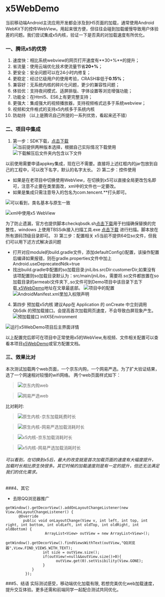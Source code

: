 # x5WebDemo
   当前移动端Android主流应用开发都会涉及到H5页面的加载，通常使用Android WebKit下的控件WebView。用起来很方便，但往往会碰到加载缓慢导致用户体验差的问题。我们尝试集成x5内核，验证一下是否真的对加载速度有所优化。

### 一、腾讯x5的优势
1) 速度快：相比系统webview的网页打开速度有**30+%**的提升；
2) 省流量：使用云端优化技术使流量节省**20+%**；
3) 更安全：安全问题可以在24小时内修复；
4) 更稳定：经过亿级用户的使用考验，CRASH率低于**0.15%**；
5) 兼容好：无系统内核的碎片化问题，更少的兼容性问题；
6) 体验优：支持夜间模式、适屏排版、字体设置等浏览增强功能；
7) 功能全：在Html5、ES6上有更完整支持；
8) 更强大：集成强大的视频播放器，支持视频格式远多于系统webview；
9) 视频和文件格式的支持x5内核多于系统内核
10) 防劫持
（以上是腾讯自己所提的一系列优势，看起来还不错）

### 二、项目中集成
1) 第一步：SDK下载，[点击下载](http://x5.tencent.com/tbs/sdk.html) 
![当前提供两种版本选择，根据自己实际情况下载使用](https://upload-images.jianshu.io/upload_images/5443336-35f9dfceb83ed765.png?imageMogr2/auto-orient/strip%7CimageView2/2/w/1240) 
![下载解压后文件夹内包含以下文件](https://upload-images.jianshu.io/upload_images/5443336-263163bf26cd72df.png?imageMogr2/auto-orient/strip%7CimageView2/2/w/1240)

  以前使用需要申请appkey集成，现在已不需要。直接将上述红框内的jar包放到自己的工程中，可以改下名字，默认的名字太长。
2) 第二步：控件使用

* 如果是在老项目中切换使用WebView，在切换到x5可以直接全局更改包名即可，注意不止要在类里面改，xml中的文件也一定要改。
* 如果是集成只需注意导入的包名为com.tencent.**打头即可。

![可以看到，类名基本与原生一致](https://upload-images.jianshu.io/upload_images/5443336-8a0f0ce08813c4bf.png?imageMogr2/auto-orient/strip%7CimageView2/2/w/1240)

![xml中使用x5 WebView](https://upload-images.jianshu.io/upload_images/5443336-0bf833670f120ba9.png?imageMogr2/auto-orient/strip%7CimageView2/2/w/1240)


为了防止遗漏，官方也提供脚本checkqbsdk.sh[点击下载](http://res.imtt.qq.com/TES/checkqbsdk.zip)用于扫描确保替换的完整性，windows 上使用TBSSdk接入扫描工具.exe [点击下载](http://res.imtt.qq.com/TES/TBSSdk_windows.zip) 进行扫描。脚本放在所有源码顶级目录即可。
3) 第三步：配置相关
x5当前不提供64位so文件，但我们可以用下述方式解决该问题
* 打开对应module的build.gradle文件，添加defaultConfig()配置，该操作配置后编译如果报错，则在gradle.properties文件中加上Android.useDeprecatedNdk=true
* 找出build.gradle中配置的so加载目录:jniLibs.srcDir:customerDir,如果没有该项配置则so加载目录默认为：src/main/jniLibs，需要将.so文件都放置在so加载目录的armeabi文件夹下,.so文件可到Demo项目中该目录下去下载,[x5WebDemo](https://github.com/RickyYu/x5WebDemo)地址在文章最底部。
![项目中的配置](https://upload-images.jianshu.io/upload_images/5443336-5122e6a7aca5d25a.png?imageMogr2/auto-orient/strip%7CimageView2/2/w/1240)
![AndroidManifest.xml里加入权限声明](https://upload-images.jianshu.io/upload_images/5443336-1d781f48bf0cf042.png?imageMogr2/auto-orient/strip%7CimageView2/2/w/1240)
4) 第四步 预加载x5内核
建议App在 Application 的 onCreate 中立刻调用 QbSdk 的预加载接口。会提高首次加载网页速度，不会导致白屏现象产生。
![预加载接口 initX5Environment ](https://upload-images.jianshu.io/upload_images/5443336-f6c32c0cb9f0032e.png?imageMogr2/auto-orient/strip%7CimageView2/2/w/1240)

![运行x5WebDemo项目后主界面详情](https://upload-images.jianshu.io/upload_images/5443336-ab834437deaea517.png?imageMogr2/auto-orient/strip%7CimageView2/2/w/1240)

以上配置完后即可在项目中正常使用x5的WebView,有视频、文件相关配置可以查看本项目[x5WebDemo](https://github.com/RickyYu/x5WebDemo)或官方配置文档。


### 三、效果比对
本次测试加载两个web页面，一个京东内购，一个网易严选。为了扩大验证结果，选了一个网速相对较慢的wifi网络。
两个web页面样式如下：
 >![京东内购web](https://upload-images.jianshu.io/upload_images/5443336-9f2c119742ec4d97.png?imageMogr2/auto-orient/strip%7CimageView2/2/w/1240)

>![网易严选web](https://upload-images.jianshu.io/upload_images/5443336-bdc485e8b9ab10e8.png?imageMogr2/auto-orient/strip%7CimageView2/2/w/1240)



比对耗时:
>![原生内核-京东加载耗费时长](https://upload-images.jianshu.io/upload_images/5443336-161709c510731104.png?imageMogr2/auto-orient/strip%7CimageView2/2/w/1240)

>![原生内核-网易严选加载消耗时长](https://upload-images.jianshu.io/upload_images/5443336-a78d21590af042ab.png?imageMogr2/auto-orient/strip%7CimageView2/2/w/1240)

>![x5内核-京东加载消耗时长](https://upload-images.jianshu.io/upload_images/5443336-8d2741ae2f79c274.png?imageMogr2/auto-orient/strip%7CimageView2/2/w/1240)

>![x5内核-网易严选加载消耗时长](https://upload-images.jianshu.io/upload_images/5443336-f43068ae816b5111.png?imageMogr2/auto-orient/strip%7CimageView2/2/w/1240)


######     可以看到，在切换到x5后，最大的改变就是首次加载页面的速度有大幅度提升，加载时长相比原生快很多。其它时候的加载速度则是有一定的提升，但还无法满足我们的优化需求。
###4、其它
* 去除QQ浏览器推广
 ```
getWindow().getDecorView().addOnLayoutChangeListener(new View.OnLayoutChangeListener() {
       @Override 
         public void onLayoutChange(View v, int left, int top, int right, int bottom, int oldLeft, int oldTop, int oldRight, int oldBottom) { 
                   ArrayList<View> outView = new ArrayList<View>();  
                   getWindow().getDecorView().findViewsWithText(outView,"QQ浏览器",View.FIND_VIEWS_WITH_TEXT); 
                  int size = outView.size(); 
                  if(outView!=null&&outView.size()>0){ 
                        outView.get(0).setVisibility(View.GONE); 
                  } 
             }
          });
```


###5、结语
  实际测试感受，移动端优化加载有限, 若想完美优化web加载速度，提升交互体验。更多还需和前端同学一起配合测试共同优化。
